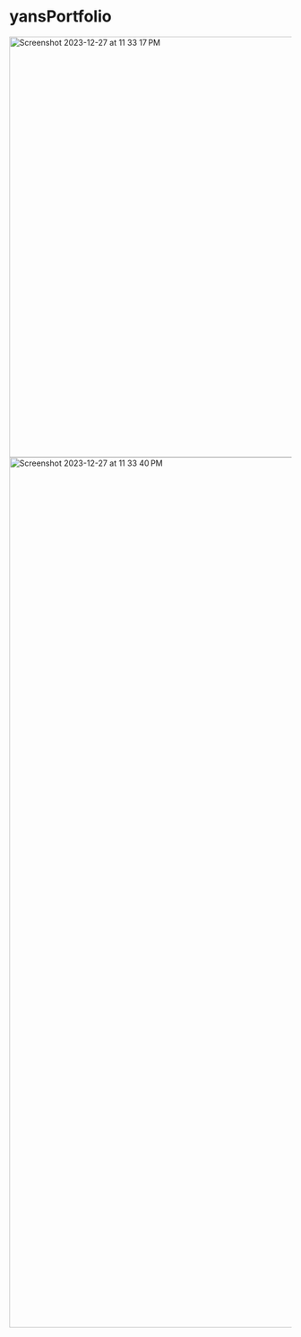 # yansPortfolio
 
<img width="750" alt="Screenshot 2023-12-27 at 11 33 17 PM" src="https://github.com/arcillamarianec/arcillamarianec.github.io/assets/113504877/f3a13f03-23b8-4474-b0b1-67a71627b86a">
<img width="1552" alt="Screenshot 2023-12-27 at 11 33 40 PM" src="https://github.com/arcillamarianec/arcillamarianec.github.io/assets/113504877/e4345647-952d-488e-afef-bffc35be25e1">
